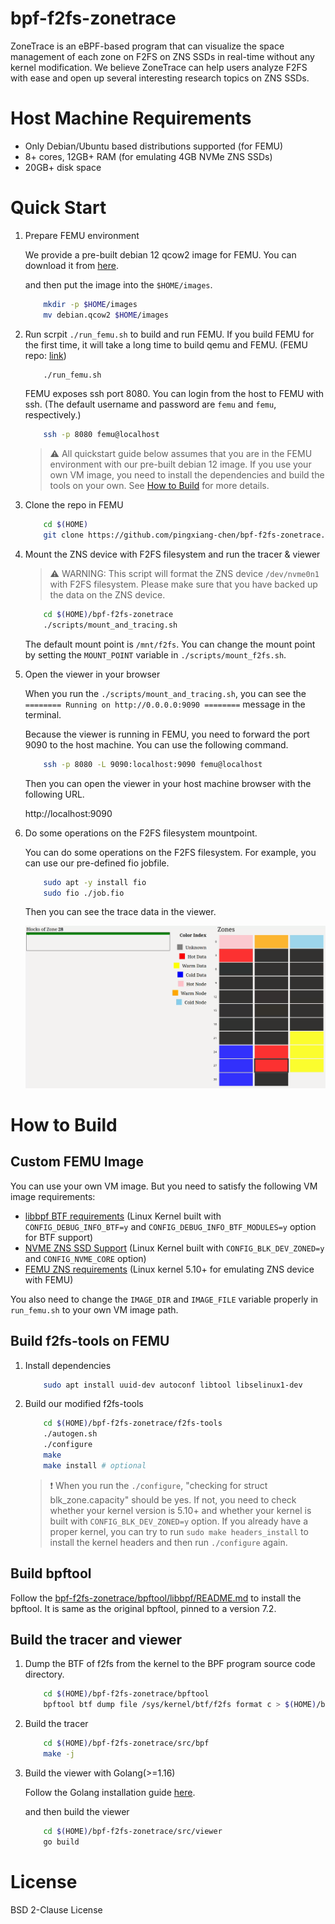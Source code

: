 # bpf-f2fs-zonetrace

ZoneTrace is an eBPF-based program that can visualize the space management of each zone on F2FS on ZNS SSDs in real-time without any kernel modification. We believe ZoneTrace can help users analyze F2FS with ease and open up several interesting research topics on ZNS SSDs.

# Host Machine Requirements

- Only Debian/Ubuntu based distributions supported (for FEMU)
- 8+ cores, 12GB+ RAM (for emulating 4GB NVMe ZNS SSDs)
- 20GB+ disk space

# Quick Start

1. Prepare FEMU environment

    We provide a pre-built debian 12 qcow2 image for FEMU. You can download it from [here](https://personalmicrosoftsoftware-my.sharepoint.com/:u:/g/personal/pingxiac_personalmicrosoftsoftware_uci_edu/EbSON0cUewhFgugceuFiAAQBRpy4hm4x1oZP0uZie6_CgA?e=qRUw8a).

    and then put the image into the `$HOME/images`.

    ```bash
        mkdir -p $HOME/images
        mv debian.qcow2 $HOME/images
    ```

2. Run scrpit `./run_femu.sh` to build and run FEMU.
    If you build FEMU for the first time, it will take a long time to build qemu and FEMU. (FEMU repo: [link](https://github.com/vtess/FEMU))

    ```bash
        ./run_femu.sh
    ```

    FEMU exposes ssh port 8080. You can login from the host to FEMU with ssh. (The default username and password are `femu` and `femu`, respectively.)

    ```bash
        ssh -p 8080 femu@localhost
    ```

   > ⚠️ All quickstart guide below assumes that you are in the FEMU environment with our pre-built debian 12 image. If you use your own VM image, you need to install the dependencies and build the tools on your own. See [How to Build](#how-to-build) for more details.

3. Clone the repo in FEMU

    ```bash
        cd $(HOME)
        git clone https://github.com/pingxiang-chen/bpf-f2fs-zonetrace.git
    ```

4. Mount the ZNS device with F2FS filesystem and run the tracer & viewer
    
    > ⚠️ WARNING: This script will format the ZNS device `/dev/nvme0n1` with F2FS filesystem. Please make sure that you have backed up the data on the ZNS device.

    ```bash
        cd $(HOME)/bpf-f2fs-zonetrace
        ./scripts/mount_and_tracing.sh
    ```

    The default mount point is `/mnt/f2fs`. You can change the mount point by setting the `MOUNT_POINT` variable in `./scripts/mount_f2fs.sh`.

5. Open the viewer in your browser

    When you run the `./scripts/mount_and_tracing.sh`, you can see the `======== Running on http://0.0.0.0:9090 ========` message in the terminal.
    
    Because the viewer is running in FEMU, you need to forward the port 9090 to the host machine. You can use the following command.

    ```bash
        ssh -p 8080 -L 9090:localhost:9090 femu@localhost
    ```

    Then you can open the viewer in your host machine browser with the following URL.
    
    http://localhost:9090

6. Do some operations on the F2FS filesystem mountpoint.

    You can do some operations on the F2FS filesystem. For example, you can use our pre-defined fio jobfile.

    ```bash
        sudo apt -y install fio
        sudo fio ./job.fio
    ```

    Then you can see the trace data in the viewer.

    ![viewer](./assets/viewer.png)


# How to Build

## Custom FEMU Image

You can use your own VM image. But you need to satisfy the following VM image requirements:
- [libbpf BTF requirements](https://github.com/pingxiang-chen/bpf-f2fs-zonetrace/tree/main/bpftool/libbpf#bpf-co-re-compile-once--run-everywhere) (Linux Kernel built with `CONFIG_DEBUG_INFO_BTF=y` and `CONFIG_DEBUG_INFO_BTF_MODULES=y` option for BTF support)
- [NVME ZNS SSD Support](https://zonedstorage.io/docs/linux/config) (Linux Kernel built with `CONFIG_BLK_DEV_ZONED=y` and `CONFIG_NVME_CORE` option)
- [FEMU ZNS requirements](https://github.com/vtess/FEMU#installation) (Linux kernel 5.10+ for emulating ZNS device with FEMU)

You also need to change the `IMAGE_DIR` and `IMAGE_FILE` variable properly in `run_femu.sh` to your own VM image path.


## Build f2fs-tools on FEMU

1. Install dependencies


    ```bash
        sudo apt install uuid-dev autoconf libtool libselinux1-dev
    ```

2. Build our modified f2fs-tools

    ```bash
        cd $(HOME)/bpf-f2fs-zonetrace/f2fs-tools
        ./autogen.sh
        ./configure
        make
        make install # optional
    ```
    > ❗ When you run the `./configure`, "checking for struct blk_zone.capacity" should be yes. If not, you need to check whether your kernel version is 5.10+ and whether your kernel is built with `CONFIG_BLK_DEV_ZONED=y` option. If you already have a proper kernel, you can try to run `sudo make headers_install` to install the kernel headers and then run `./configure` again.

## Build bpftool

Follow the [bpf-f2fs-zonetrace/bpftool/libbpf/README.md](https://github.com/pingxiang-chen/bpf-f2fs-zonetrace/blob/main/bpftool/README.md) to install the bpftool. It is same as the original bpftool, pinned to a version 7.2.

## Build the tracer and viewer

1. Dump the BTF of f2fs from the kernel to the BPF program source code directory.

    ```bash
        cd $(HOME)/bpf-f2fs-zonetrace/bpftool
        bpftool btf dump file /sys/kernel/btf/f2fs format c > $(HOME)/bpf-f2fs-zonetrace/src/bpf/f2fs.h
    ```

2. Build the tracer

    ```bash
        cd $(HOME)/bpf-f2fs-zonetrace/src/bpf
        make -j
    ```

8. Build the viewer with Golang(>=1.16)

    Follow the Golang installation guide [here](https://golang.org/doc/install).

    and then build the viewer
    ```bash
        cd $(HOME)/bpf-f2fs-zonetrace/src/viewer
        go build
    ```

# License
BSD 2-Clause License
